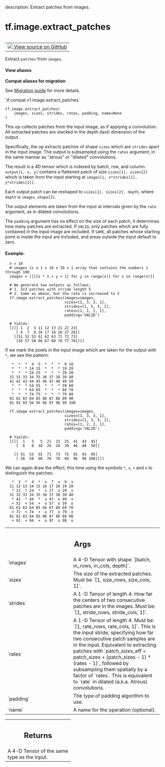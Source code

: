 description: Extract patches from images.

<div itemscope itemtype="http://developers.google.com/ReferenceObject">
<meta itemprop="name" content="tf.image.extract_patches" />
<meta itemprop="path" content="Stable" />
</div>

# tf.image.extract_patches

<!-- Insert buttons and diff -->

<table class="tfo-notebook-buttons tfo-api nocontent" align="left">
<td>
  <a target="_blank" href="https://github.com/tensorflow/tensorflow/blob/r2.4/tensorflow/python/ops/array_ops.py#L5867-L5986">
    <img src="https://www.tensorflow.org/images/GitHub-Mark-32px.png" />
    View source on GitHub
  </a>
</td>
</table>



Extract `patches` from `images`.

<section class="expandable">
  <h4 class="showalways">View aliases</h4>
  <p>
<b>Compat aliases for migration</b>
<p>See
<a href="https://www.tensorflow.org/guide/migrate">Migration guide</a> for
more details.</p>
<p>`tf.compat.v1.image.extract_patches`</p>
</p>
</section>

<pre class="devsite-click-to-copy prettyprint lang-py tfo-signature-link">
<code>tf.image.extract_patches(
    images, sizes, strides, rates, padding, name=None
)
</code></pre>



<!-- Placeholder for "Used in" -->

This op collects patches from the input image, as if applying a
convolution. All extracted patches are stacked in the depth (last) dimension
of the output.

Specifically, the op extracts patches of shape `sizes` which are `strides`
apart in the input image. The output is subsampled using the `rates` argument,
in the same manner as "atrous" or "dilated" convolutions.

The result is a 4D tensor which is indexed by batch, row, and column.
`output[i, x, y]` contains a flattened patch of size `sizes[1], sizes[2]`
which is taken from the input starting at
`images[i, x*strides[1], y*strides[2]]`.

Each output patch can be reshaped to `sizes[1], sizes[2], depth`, where
`depth` is `images.shape[3]`.

The output elements are taken from the input at intervals given by the `rate`
argument, as in dilated convolutions.

The `padding` argument has no effect on the size of each patch, it determines
how many patches are extracted. If `VALID`, only patches which are fully
contained in the input image are included. If `SAME`, all patches whose
starting point is inside the input are included, and areas outside the input
default to zero.

#### Example:



```
  n = 10
  # images is a 1 x 10 x 10 x 1 array that contains the numbers 1 through 100
  images = [[[[x * n + y + 1] for y in range(n)] for x in range(n)]]

  # We generate two outputs as follows:
  # 1. 3x3 patches with stride length 5
  # 2. Same as above, but the rate is increased to 2
  tf.image.extract_patches(images=images,
                           sizes=[1, 3, 3, 1],
                           strides=[1, 5, 5, 1],
                           rates=[1, 1, 1, 1],
                           padding='VALID')

  # Yields:
  [[[[ 1  2  3 11 12 13 21 22 23]
     [ 6  7  8 16 17 18 26 27 28]]
    [[51 52 53 61 62 63 71 72 73]
     [56 57 58 66 67 68 76 77 78]]]]
```

If we mark the pixels in the input image which are taken for the output with
`*`, we see the pattern:

```
   *  *  *  4  5  *  *  *  9 10
   *  *  * 14 15  *  *  * 19 20
   *  *  * 24 25  *  *  * 29 30
  31 32 33 34 35 36 37 38 39 40
  41 42 43 44 45 46 47 48 49 50
   *  *  * 54 55  *  *  * 59 60
   *  *  * 64 65  *  *  * 69 70
   *  *  * 74 75  *  *  * 79 80
  81 82 83 84 85 86 87 88 89 90
  91 92 93 94 95 96 97 98 99 100
```

```
  tf.image.extract_patches(images=images,
                           sizes=[1, 3, 3, 1],
                           strides=[1, 5, 5, 1],
                           rates=[1, 2, 2, 1],
                           padding='VALID')

  # Yields:
  [[[[  1   3   5  21  23  25  41  43  45]
     [  6   8  10  26  28  30  46  48  50]]

    [[ 51  53  55  71  73  75  91  93  95]
     [ 56  58  60  76  78  80  96  98 100]]]]
```

We can again draw the effect, this time using the symbols `*`, `x`, `+` and
`o` to distinguish the patches:

```
   *  2  *  4  *  x  7  x  9  x
  11 12 13 14 15 16 17 18 19 20
   * 22  * 24  *  x 27  x 29  x
  31 32 33 34 35 36 37 38 39 40
   * 42  * 44  *  x 47  x 49  x
   + 52  + 54  +  o 57  o 59  o
  61 62 63 64 65 66 67 68 69 70
   + 72  + 74  +  o 77  o 79  o
  81 82 83 84 85 86 87 88 89 90
   + 92  + 94  +  o 97  o 99  o
```

<!-- Tabular view -->
 <table class="responsive fixed orange">
<colgroup><col width="214px"><col></colgroup>
<tr><th colspan="2"><h2 class="add-link">Args</h2></th></tr>

<tr>
<td>
`images`
</td>
<td>
A 4-D Tensor with shape `[batch, in_rows, in_cols, depth]`.
</td>
</tr><tr>
<td>
`sizes`
</td>
<td>
The size of the extracted patches. Must be
`[1, size_rows, size_cols, 1]`.
</td>
</tr><tr>
<td>
`strides`
</td>
<td>
A 1-D Tensor of length 4. How far the centers of two consecutive
patches are in the images. Must be: `[1, stride_rows, stride_cols, 1]`.
</td>
</tr><tr>
<td>
`rates`
</td>
<td>
A 1-D Tensor of length 4. Must be: `[1, rate_rows, rate_cols, 1]`.
This is the input stride, specifying how far two consecutive patch samples
are in the input. Equivalent to extracting patches with `patch_sizes_eff =
patch_sizes + (patch_sizes - 1) * (rates - 1)`, followed by subsampling
them spatially by a factor of `rates`. This is equivalent to `rate` in
dilated (a.k.a. Atrous) convolutions.
</td>
</tr><tr>
<td>
`padding`
</td>
<td>
The type of padding algorithm to use.
</td>
</tr><tr>
<td>
`name`
</td>
<td>
A name for the operation (optional).
</td>
</tr>
</table>



<!-- Tabular view -->
 <table class="responsive fixed orange">
<colgroup><col width="214px"><col></colgroup>
<tr><th colspan="2"><h2 class="add-link">Returns</h2></th></tr>
<tr class="alt">
<td colspan="2">
A 4-D Tensor of the same type as the input.
</td>
</tr>

</table>

